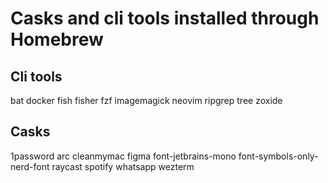 # Casks and cli tools installed through Homebrew

## Cli tools

bat
docker
fish
fisher
fzf
imagemagick
neovim
ripgrep
tree
zoxide

## Casks

1password
arc
cleanmymac
figma
font-jetbrains-mono
font-symbols-only-nerd-font
raycast
spotify
whatsapp
wezterm

